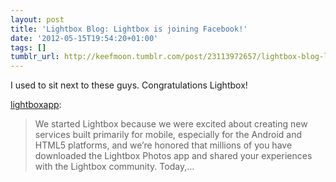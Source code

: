 ```yaml
---
layout: post
title: 'Lightbox Blog: Lightbox is joining Facebook!'
date: '2012-05-15T19:54:20+01:00'
tags: []
tumblr_url: http://keefmoon.tumblr.com/post/23113972657/lightbox-blog-lightbox-is-joining-facebook
---
```

I used to sit next to these guys. Congratulations Lightbox!

[lightboxapp](http://blog.lightbox.com/post/23107101360/lightbox-is-joining-facebook):

> We started Lightbox because we were excited about creating new services built primarily for mobile, especially for the Android and HTML5 platforms, and we’re honored that millions of you have downloaded the Lightbox Photos app and shared your experiences with the Lightbox community.
Today,…
